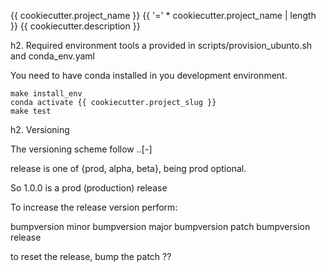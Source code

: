 {{ cookiecutter.project_name }}
{{ '=' * cookiecutter.project_name | length }}
{{ cookiecutter.description }}

h2. Required environment tools a provided in scripts/provision_ubunto.sh and conda_env.yaml

You need to have conda installed in you development environment.

```
make install_env
conda activate {{ cookiecutter.project_slug }}
make test
```

h2. Versioning

The versioning scheme follow <major>.<minor>.<patch>[-<release>]

release is one of {prod, alpha, beta}, being prod optional.

So 1.0.0 is a prod (production) release

To increase the release version perform:

bumpversion minor
bumpversion major
bumpversion patch
bumpversion release

to reset the release, bump the patch ??



